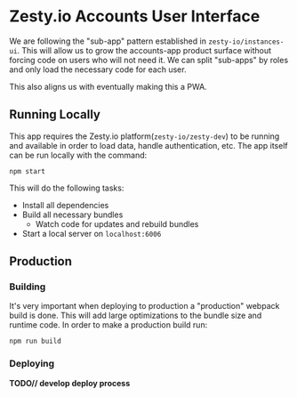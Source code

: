 # Zesty.io Accounts User Interface

We are following the "sub-app" pattern established in `zesty-io/instances-ui`. This will allow us to grow the accounts-app product surface without forcing code on users who will not need it. We can split "sub-apps" by roles and only load the necessary code for each user.

This also aligns us with eventually making this a PWA.

## Running Locally

This app requires the Zesty.io platform(`zesty-io/zesty-dev`) to be running and available in order to load data, handle authentication, etc. The app itself can be run locally with the command:

    npm start

This will do the following tasks:

* Install all dependencies
* Build all necessary bundles
  * Watch code for updates and rebuild bundles
* Start a local server on `localhost:6006`

## Production

### Building

It's very important when deploying to production a "production" webpack build is done. This will add large optimizations to the bundle size and runtime code. In order to make a production build run:

    npm run build

### Deploying

**TODO// develop deploy process**
